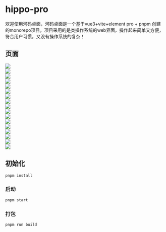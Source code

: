 # hippo-pro
欢迎使用河码桌面，河码桌面是一个基于vue3+vite+element pro + pnpm 创建的monorepo项目，项目采用的是类操作系统的web界面，操作起来简单又方便，符合用户习惯，又没有操作系统的复杂！

## 页面
<img src="./project-snapshot/0.png"/><br/>
<img src="./project-snapshot/1.png"/><br/>
<img src="./project-snapshot/2.png"/><br/>
<img src="./project-snapshot/3.png"/><br/>
<img src="./project-snapshot/4.png"/><br/>
<img src="./project-snapshot/5.png"/><br/>
<img src="./project-snapshot/6.png"/><br/>
<img src="./project-snapshot/7.png"/><br/>
<img src="./project-snapshot/8.png"/><br/>
<img src="./project-snapshot/9.png"/><br/>
<img src="./project-snapshot/10.png"/><br/>
<img src="./project-snapshot/11.png"/><br/>
<img src="./project-snapshot/12.png"/><br/>
<img src="./project-snapshot/13.png"/><br/>
<img src="./project-snapshot/14.png"/><br/>
<img src="./project-snapshot/15.png"/><br/>
<img src="./project-snapshot/16.png"/><br/>

## 初始化

```sh
pnpm install
```

### 启动

```sh
pnpm start 
```

### 打包

```sh
pnpm run build
```
